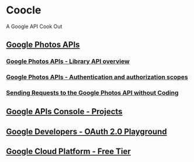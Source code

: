 # Coocle

A Google API Cook Out

## [Google Photos APIs](https://developers.google.com/photos/)

### [Google Photos APIs - Library API overview](https://developers.google.com/photos/library/guides/overview)
### [Google Photos APIs - Authentication and authorization scopes](https://developers.google.com/photos/library/guides/authentication-authorization)

### [Sending Requests to the Google Photos API without Coding ](https://medium.com/@yogeswari.narayasamy/fetching-data-from-google-photos-api-with-postman-2959b0f35844)

## [Google APIs Console - Projects](https://console.developers.google.com/apis/credentials?project=coocle-photos&supportedpurview=project)

## [Google Developers - OAuth 2.0 Playground](https://developers.google.com/oauthplayground/)

## [Google Cloud Platform - Free Tier](https://cloud.google.com/free/)